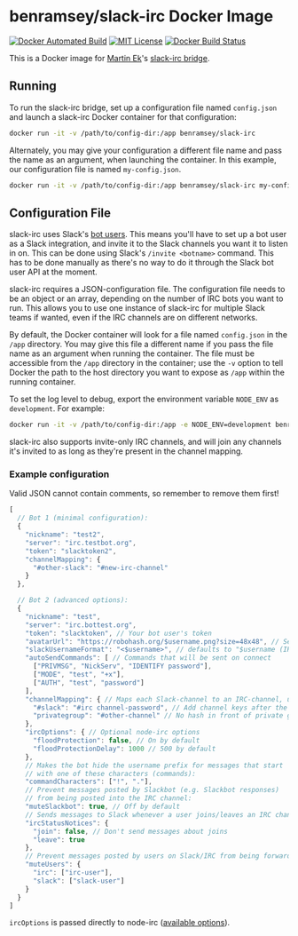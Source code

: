 # benramsey/slack-irc Docker Image

[![Docker Automated Build](https://img.shields.io/docker/automated/benramsey/slack-irc.svg?style=flat-square)](https://hub.docker.com/r/benramsey/slack-irc/) [![MIT License](https://img.shields.io/github/license/ramsey/docker-slack-irc.svg?style=flat-square)](https://github.com/ramsey/docker-slack-irc/blob/master/LICENSE) [![Docker Build Status](https://img.shields.io/docker/build/benramsey/slack-irc.svg?style=flat-square)](https://hub.docker.com/r/benramsey/slack-irc/builds/)

This is a Docker image for [Martin Ek](https://github.com/ekmartin)'s [slack-irc bridge](https://github.com/ekmartin/slack-irc).

## Running

To run the slack-irc bridge, set up a configuration file named `config.json` and launch a slack-irc Docker container for that configuration:

``` bash
docker run -it -v /path/to/config-dir:/app benramsey/slack-irc
```

Alternately, you may give your configuration a different file name and pass the name as an argument, when launching the container. In this example, our configuration file is named `my-config.json`.

``` bash
docker run -it -v /path/to/config-dir:/app benramsey/slack-irc my-config.json
```

## Configuration File

slack-irc uses Slack's [bot users](https://api.slack.com/bot-users). This means you'll have to set up a bot user as a Slack integration, and invite it to the Slack channels you want it to listen in on. This can be done using Slack's `/invite <botname>` command. This has to be done manually as there's no way to do it through the Slack bot user API at the moment.

slack-irc requires a JSON-configuration file. The configuration file needs to be an object or an array, depending on the number of IRC bots you want to run. This allows you to use one instance of slack-irc for multiple Slack teams if wanted, even if the IRC channels are on different networks.

By default, the Docker container will look for a file named `config.json` in the `/app` directory. You may give this file a different name if you pass the file name as an argument when running the container. The file must be accessible from the `/app` directory in the container; use the `-v` option to tell Docker the path to the host directory you want to expose as `/app` within the running container.

To set the log level to debug, export the environment variable `NODE_ENV` as `development`. For example:

``` bash
docker run -it -v /path/to/config-dir:/app -e NODE_ENV=development benramsey/slack-irc
```

slack-irc also supports invite-only IRC channels, and will join any channels it's invited to as long as they're present in the channel mapping.

### Example configuration

Valid JSON cannot contain comments, so remember to remove them first!

``` js
[
  // Bot 1 (minimal configuration):
  {
    "nickname": "test2",
    "server": "irc.testbot.org",
    "token": "slacktoken2",
    "channelMapping": {
      "#other-slack": "#new-irc-channel"
    }
  },

  // Bot 2 (advanced options):
  {
    "nickname": "test",
    "server": "irc.bottest.org",
    "token": "slacktoken", // Your bot user's token
    "avatarUrl": "https://robohash.org/$username.png?size=48x48", // Set to false to disable Slack avatars
    "slackUsernameFormat": "<$username>", // defaults to "$username (IRC)"; "$username" ovverides so there's no suffix or prefix at all
    "autoSendCommands": [ // Commands that will be sent on connect
      ["PRIVMSG", "NickServ", "IDENTIFY password"],
      ["MODE", "test", "+x"],
      ["AUTH", "test", "password"]
    ],
    "channelMapping": { // Maps each Slack-channel to an IRC-channel, used to direct messages to the correct place
      "#slack": "#irc channel-password", // Add channel keys after the channel name
      "privategroup": "#other-channel" // No hash in front of private groups
    },
    "ircOptions": { // Optional node-irc options
      "floodProtection": false, // On by default
      "floodProtectionDelay": 1000 // 500 by default
    },
    // Makes the bot hide the username prefix for messages that start
    // with one of these characters (commands):
    "commandCharacters": ["!", "."],
    // Prevent messages posted by Slackbot (e.g. Slackbot responses)
    // from being posted into the IRC channel:
    "muteSlackbot": true, // Off by default
    // Sends messages to Slack whenever a user joins/leaves an IRC channel:
    "ircStatusNotices": {
      "join": false, // Don't send messages about joins
      "leave": true
    },
    // Prevent messages posted by users on Slack/IRC from being forwarded:
    "muteUsers": {
      "irc": ["irc-user"],
      "slack": ["slack-user"]
    }
  }
]
```

`ircOptions` is passed directly to node-irc ([available options](http://node-irc.readthedocs.org/en/latest/API.html#irc.Client)).
